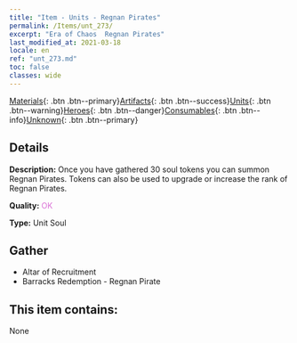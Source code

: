 ```yaml
---
title: "Item - Units - Regnan Pirates"
permalink: /Items/unt_273/
excerpt: "Era of Chaos  Regnan Pirates"
last_modified_at: 2021-03-18
locale: en
ref: "unt_273.md"
toc: false
classes: wide
---
```

 [Materials](/Items/){: .btn .btn--primary}[Artifacts](/Items/Artifacts/){: .btn .btn--success}[Units](/Items/Units/){: .btn .btn--warning}[Heroes](/Items/Heroes/){: .btn .btn--danger}[Consumables](/Items/Consumables/){: .btn .btn--info}[Unknown](/Items/Unknown/){: .btn .btn--primary}

## Details
 **Description:** Once you have gathered 30 soul tokens you can summon Regnan Pirates. Tokens can also be used to upgrade or increase the rank of Regnan Pirates.

 **Quality:** <span style="color: #DA70D6">OK</span>

 **Type:** Unit Soul

## Gather

*    Altar of Recruitment 
*    Barracks Redemption - Regnan Pirate 

## This item contains:

  None

